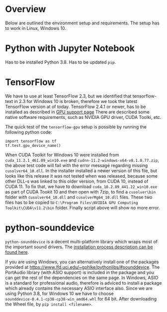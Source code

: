 # Overview
Below are outlined the environment setup and requirements.
The setup has to work in Linux, Windows 10.

# Python with Jupyter Notebook
Has to be installed Python 3.8.
Has to be updated `pip`.

# TensorFlow
We have to use at least TensorFlow 2.3, but we identified that tensorflow-text in 2.3 for Windows 10 is broken, therefore we took the latest TensorFlow version at of today.
TensorFlow 2.4.1 or newer, has to be installed as described in [GPU support page](https://www.tensorflow.org/install/gpu)
There are described some native software requirements, such as NVIDIA GPU driver, CUDA Toolki, etc.

The quick test of the `tensorflow-gpu` setup is possible by running the following python code:
```
import tensorflow as tf
tf.test.gpu_device_name()
```
When CUDA Toolkit for Windows 10 were installed from `cuda_11.2.1_461.09_win10.exe` and `cudnn-11.2-windows-x64-v8.1.0.77.zip`, 
the above test code will fail with the error message regarding missing `cusolver64_10.dll`. In the installer installed a newer version of this file, but looks like this release it was not tested when was released, because some other DLL-s was linked to this older version, from CUDA 10, instead of CUDA 11.
To fix that, we have to download `cuda_10.2.89_441.22_win10.exe` as part of CUDA Tookit 10 and then open with 7zip, to find a `cusolver\bin` folder with `cusolver64_10.dll` and  `cusolverMg64_10.dll` files. These two files has to be copied to `C:\Program Files\NVIDIA GPU Computing Toolkit\CUDA\v11.2\bin` folder. Finally script above will show no more error. 

# python-sounddevice
`python-sounddevice` is a decent multi-platform library which wraps most of the important sound drivers.
The [installation process description can be found here](https://python-sounddevice.readthedocs.io/en/0.4.1/installation.html).

If you are using Windows, you can alternatively install one of the packages provided at https://www.lfd.uci.edu/~gohlke/pythonlibs/#sounddevice. The PortAudio library (with ASIO support) is included in the package and you can get the rest of the dependencies on the same page. In Windows, ASIO is a standard for professional audio, therefore is adviced to install a package which already contains the necessary ASIO interface also. 
Since we are using Python 3.8, for Windows 10 we have to choose `sounddevice‑0.4.1‑cp38‑cp38‑win_amd64.whl` for 64 bit. After downloading the Wheel file, by `pip install <filename>`.